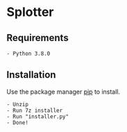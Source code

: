 # Splotter

## Requirements
```
- Python 3.8.0
```
## Installation

Use the package manager [pip](https://pip.pypa.io/en/stable/) to install.
```
- Unzip
- Run 7z installer
- Run "installer.py"
- Done!
```

